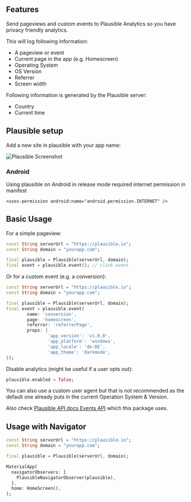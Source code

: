 ## Features

Send pageviews and custom events to Plausible Analytics so you have privacy friendly
analytics.

This will log following information:

* A pageview or event
* Current page in the app (e.g. Homescreen)
* Operating System
* OS Version
* Referrer
* Screen width

Following information is generated by the Plausible server:

* Country
* Current time

## Plausible setup

Add a new site in plausible with your app name:

![Plausible Screenshot](https://github.com/bostrot/flutter_plausible_analytics/blob/main/plausible_screenshot.png?raw=true)

### Android
Using plausible on Android in release mode required internet permission in manifest

```<uses-permission android:name="android.permission.INTERNET" />```


## Basic Usage

For a simple pageview:

```dart
const String serverUrl = "https://plausible.io";
const String domain = "yourapp.com";

final plausible = Plausible(serverUrl, domain);
final event = plausible.event(); // click event
```

Or for a custom event (e.g. a conversion):

```dart
const String serverUrl = "https://plausible.io";
const String domain = "yourapp.com";

final plausible = Plausible(serverUrl, domain);
final event = plausible.event(
        name: 'conversion',
        page: 'homescreen',
        referrer: 'referrerPage',
        props: {
                'app_version': 'v1.0.0',
                'app_platform': 'windows',
                'app_locale': 'de-DE',
                'app_theme': 'darkmode',
});
```

Disable analytics (might be useful if a user opts out):

```dart
plausible.enabled = false;
```

You can also use a custom user agent but that is not recommended as
the default one already puts in the current Operation System & Version.

Also check [Plausible API docs Events API](https://plausible.io/docs/events-api) which this package uses.

## Usage with Navigator

```dart
const String serverUrl = "https://plausible.io";
const String domain = "yourapp.com";

final plausible = Plausible(serverUrl, domain);

MaterialApp(
  navigatorObservers: [
    PlausibleNavigatorObserver(plausible),
  ],
  home: HomeScreen(),
);
```
